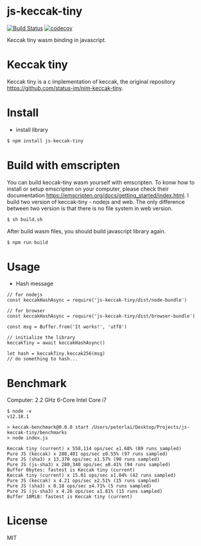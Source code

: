 # js-keccak-tiny
[![Build Status](https://travis-ci.org/sc0Vu/js-keccak-tiny.svg?branch=master)](https://travis-ci.org/sc0Vu/js-keccak-tiny)
[![codecov](https://codecov.io/gh/sc0Vu/js-keccak-tiny/branch/master/graph/badge.svg)](https://codecov.io/gh/sc0Vu/js-keccak-tiny)

Keccak tiny wasm binding in javascript.

# Keccak tiny

Keccak tiny is a c implementation of keccak, the original repository https://github.com/status-im/nim-keccak-tiny.

# Install

* install library

```BASH
$ npm install js-keccak-tiny
```

# Build with emscripten

You can build keccak-tiny wasm yourself with emscripten. To konw how to install or setup emscripten on your computer, please check their documentation https://emscripten.org/docs/getting_started/index.html. I build two version of keccak-tiny - nodejs and web. The only difference between two version is that there is no file system in web version.

```BASH
$ sh build.sh
```

After build wasm files, you should build javascript library again.

```BASH
$ npm run build
```

# Usage

* Hash message
```JS
// for nodejs
const keccakHashAsync = require('js-keccak-tiny/dist/node-bundle')

// for browser
const keccakHashAsync = require('js-keccak-tiny/dist/browser-bundle')

const msg = Buffer.from('It works!', 'utf8')

// initialize the library
keccakTiny = await keccakHashAsync()

let hash = keccakTiny.keccak256(msg)
// do something to hash...
```
# Benchmark

Computer: 2.2 GHz 6-Core Intel Core i7

```
$ node -v
v12.18.1

> keccak-benchmark@0.0.0 start /Users/peterlai/Desktop/Projects/js-keccak-tiny/benchmarks
> node index.js

Keccak tiny (current) x 558,114 ops/sec ±1.68% (89 runs sampled)
Pure JS (keccak) x 288,401 ops/sec ±0.55% (97 runs sampled)
Pure JS (sha3) x 13,370 ops/sec ±1.57% (90 runs sampled)
Pure JS (js-sha3) x 280,340 ops/sec ±0.41% (94 runs sampled)
Buffer 0bytes: fastest is Keccak tiny (current)
Keccak tiny (current) x 15.01 ops/sec ±1.04% (42 runs sampled)
Pure JS (keccak) x 4.21 ops/sec ±2.51% (15 runs sampled)
Pure JS (sha3) x 0.18 ops/sec ±4.71% (5 runs sampled)
Pure JS (js-sha3) x 4.26 ops/sec ±1.81% (15 runs sampled)
Buffer 10MiB: fastest is Keccak tiny (current)
```

# License

MIT
